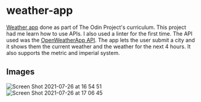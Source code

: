 # weather-app
[Weather app](https://celinediaz.github.io/weather-app/) done as part of The Odin Project's curriculum. This project had me learn how to use APIs. I also used a linter for the first time.
The API used was the [OpenWeatherApp API](https://openweathermap.org/api).
The app lets the user submit a city and it shows them the current weather and the weather for the next 4 hours. It also supports the metric and imperial system.

## Images
![Screen Shot 2021-07-26 at 16 54 51](https://user-images.githubusercontent.com/38956985/127084561-7bd866ed-a669-441a-a946-b8a9cd380b13.png)
![Screen Shot 2021-07-26 at 17 06 45](https://user-images.githubusercontent.com/38956985/127084598-197dcb24-c6bf-4f18-8b40-9721612878d7.png)

